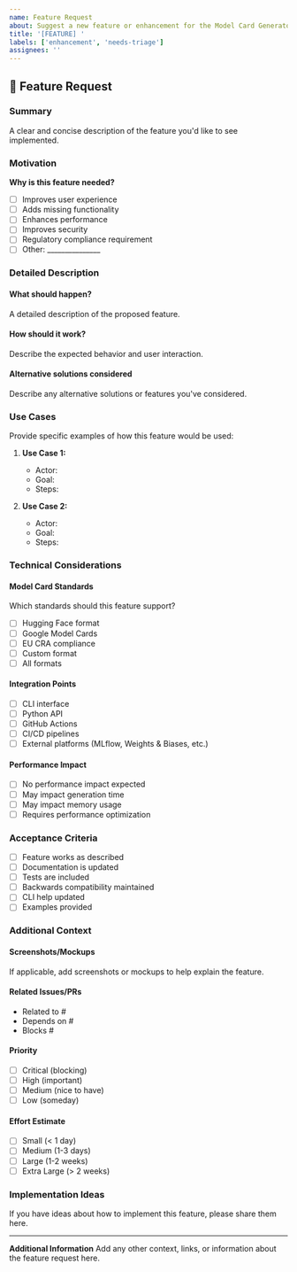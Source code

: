 ```yaml
---
name: Feature Request
about: Suggest a new feature or enhancement for the Model Card Generator
title: '[FEATURE] '
labels: ['enhancement', 'needs-triage']
assignees: ''
---
```


## 🚀 Feature Request

### Summary
A clear and concise description of the feature you'd like to see implemented.

### Motivation
**Why is this feature needed?**
- [ ] Improves user experience
- [ ] Adds missing functionality  
- [ ] Enhances performance
- [ ] Improves security
- [ ] Regulatory compliance requirement
- [ ] Other: _______________

### Detailed Description

#### What should happen?
A detailed description of the proposed feature.

#### How should it work?
Describe the expected behavior and user interaction.

#### Alternative solutions considered
Describe any alternative solutions or features you've considered.

### Use Cases
Provide specific examples of how this feature would be used:

1. **Use Case 1:**
   - Actor: 
   - Goal: 
   - Steps: 

2. **Use Case 2:**
   - Actor: 
   - Goal: 
   - Steps: 

### Technical Considerations

#### Model Card Standards
Which standards should this feature support?
- [ ] Hugging Face format
- [ ] Google Model Cards
- [ ] EU CRA compliance
- [ ] Custom format
- [ ] All formats

#### Integration Points
- [ ] CLI interface
- [ ] Python API
- [ ] GitHub Actions
- [ ] CI/CD pipelines
- [ ] External platforms (MLflow, Weights & Biases, etc.)

#### Performance Impact
- [ ] No performance impact expected
- [ ] May impact generation time
- [ ] May impact memory usage
- [ ] Requires performance optimization

### Acceptance Criteria
- [ ] Feature works as described
- [ ] Documentation is updated
- [ ] Tests are included  
- [ ] Backwards compatibility maintained
- [ ] CLI help updated
- [ ] Examples provided

### Additional Context

#### Screenshots/Mockups
If applicable, add screenshots or mockups to help explain the feature.

#### Related Issues/PRs
- Related to #
- Depends on #
- Blocks #

#### Priority
- [ ] Critical (blocking)
- [ ] High (important)
- [ ] Medium (nice to have)
- [ ] Low (someday)

#### Effort Estimate
- [ ] Small (< 1 day)
- [ ] Medium (1-3 days)
- [ ] Large (1-2 weeks)
- [ ] Extra Large (> 2 weeks)

### Implementation Ideas
If you have ideas about how to implement this feature, please share them here.

---

**Additional Information**
Add any other context, links, or information about the feature request here.